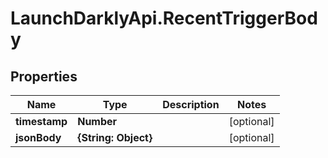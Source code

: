 # LaunchDarklyApi.RecentTriggerBody

## Properties

Name | Type | Description | Notes
------------ | ------------- | ------------- | -------------
**timestamp** | **Number** |  | [optional] 
**jsonBody** | **{String: Object}** |  | [optional] 


